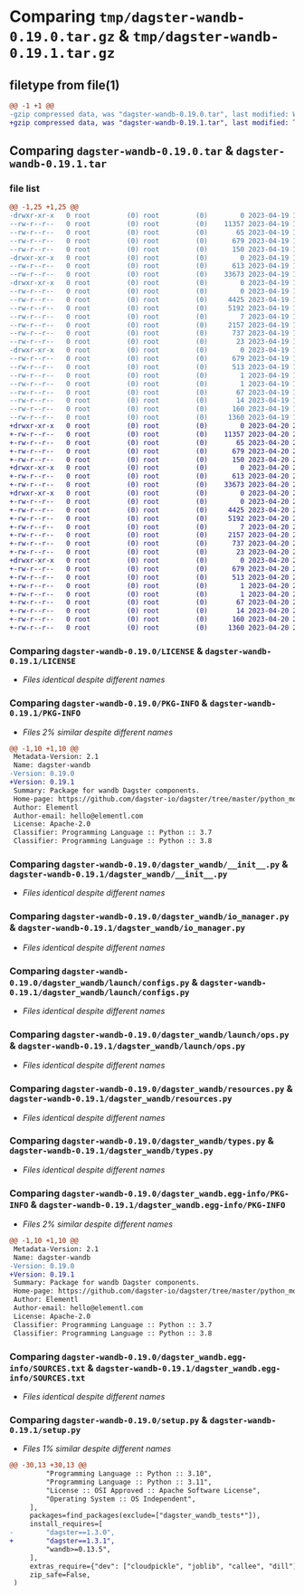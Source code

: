 # Comparing `tmp/dagster-wandb-0.19.0.tar.gz` & `tmp/dagster-wandb-0.19.1.tar.gz`

## filetype from file(1)

```diff
@@ -1 +1 @@
-gzip compressed data, was "dagster-wandb-0.19.0.tar", last modified: Wed Apr 19 19:14:08 2023, max compression
+gzip compressed data, was "dagster-wandb-0.19.1.tar", last modified: Thu Apr 20 20:50:19 2023, max compression
```

## Comparing `dagster-wandb-0.19.0.tar` & `dagster-wandb-0.19.1.tar`

### file list

```diff
@@ -1,25 +1,25 @@
-drwxr-xr-x   0 root         (0) root         (0)        0 2023-04-19 19:14:08.691882 dagster-wandb-0.19.0/
--rw-r--r--   0 root         (0) root         (0)    11357 2023-04-19 19:01:30.000000 dagster-wandb-0.19.0/LICENSE
--rw-r--r--   0 root         (0) root         (0)       65 2023-04-19 19:01:30.000000 dagster-wandb-0.19.0/MANIFEST.in
--rw-r--r--   0 root         (0) root         (0)      679 2023-04-19 19:14:08.691882 dagster-wandb-0.19.0/PKG-INFO
--rw-r--r--   0 root         (0) root         (0)      150 2023-04-19 19:01:30.000000 dagster-wandb-0.19.0/README.md
-drwxr-xr-x   0 root         (0) root         (0)        0 2023-04-19 19:14:08.691882 dagster-wandb-0.19.0/dagster_wandb/
--rw-r--r--   0 root         (0) root         (0)      613 2023-04-19 19:01:30.000000 dagster-wandb-0.19.0/dagster_wandb/__init__.py
--rw-r--r--   0 root         (0) root         (0)    33673 2023-04-19 19:01:30.000000 dagster-wandb-0.19.0/dagster_wandb/io_manager.py
-drwxr-xr-x   0 root         (0) root         (0)        0 2023-04-19 19:14:08.691882 dagster-wandb-0.19.0/dagster_wandb/launch/
--rw-r--r--   0 root         (0) root         (0)        0 2023-04-19 19:01:30.000000 dagster-wandb-0.19.0/dagster_wandb/launch/__init__.py
--rw-r--r--   0 root         (0) root         (0)     4425 2023-04-19 19:01:30.000000 dagster-wandb-0.19.0/dagster_wandb/launch/configs.py
--rw-r--r--   0 root         (0) root         (0)     5192 2023-04-19 19:01:30.000000 dagster-wandb-0.19.0/dagster_wandb/launch/ops.py
--rw-r--r--   0 root         (0) root         (0)        7 2023-04-19 19:01:30.000000 dagster-wandb-0.19.0/dagster_wandb/py.typed
--rw-r--r--   0 root         (0) root         (0)     2157 2023-04-19 19:01:30.000000 dagster-wandb-0.19.0/dagster_wandb/resources.py
--rw-r--r--   0 root         (0) root         (0)      737 2023-04-19 19:01:30.000000 dagster-wandb-0.19.0/dagster_wandb/types.py
--rw-r--r--   0 root         (0) root         (0)       23 2023-04-19 19:01:30.000000 dagster-wandb-0.19.0/dagster_wandb/version.py
-drwxr-xr-x   0 root         (0) root         (0)        0 2023-04-19 19:14:08.691882 dagster-wandb-0.19.0/dagster_wandb.egg-info/
--rw-r--r--   0 root         (0) root         (0)      679 2023-04-19 19:14:08.000000 dagster-wandb-0.19.0/dagster_wandb.egg-info/PKG-INFO
--rw-r--r--   0 root         (0) root         (0)      513 2023-04-19 19:14:08.000000 dagster-wandb-0.19.0/dagster_wandb.egg-info/SOURCES.txt
--rw-r--r--   0 root         (0) root         (0)        1 2023-04-19 19:14:08.000000 dagster-wandb-0.19.0/dagster_wandb.egg-info/dependency_links.txt
--rw-r--r--   0 root         (0) root         (0)        1 2023-04-19 19:14:08.000000 dagster-wandb-0.19.0/dagster_wandb.egg-info/not-zip-safe
--rw-r--r--   0 root         (0) root         (0)       67 2023-04-19 19:14:08.000000 dagster-wandb-0.19.0/dagster_wandb.egg-info/requires.txt
--rw-r--r--   0 root         (0) root         (0)       14 2023-04-19 19:14:08.000000 dagster-wandb-0.19.0/dagster_wandb.egg-info/top_level.txt
--rw-r--r--   0 root         (0) root         (0)      160 2023-04-19 19:14:08.691882 dagster-wandb-0.19.0/setup.cfg
--rw-r--r--   0 root         (0) root         (0)     1360 2023-04-19 19:01:30.000000 dagster-wandb-0.19.0/setup.py
+drwxr-xr-x   0 root         (0) root         (0)        0 2023-04-20 20:50:19.848826 dagster-wandb-0.19.1/
+-rw-r--r--   0 root         (0) root         (0)    11357 2023-04-20 20:39:02.000000 dagster-wandb-0.19.1/LICENSE
+-rw-r--r--   0 root         (0) root         (0)       65 2023-04-20 20:39:02.000000 dagster-wandb-0.19.1/MANIFEST.in
+-rw-r--r--   0 root         (0) root         (0)      679 2023-04-20 20:50:19.848826 dagster-wandb-0.19.1/PKG-INFO
+-rw-r--r--   0 root         (0) root         (0)      150 2023-04-20 20:39:02.000000 dagster-wandb-0.19.1/README.md
+drwxr-xr-x   0 root         (0) root         (0)        0 2023-04-20 20:50:19.844825 dagster-wandb-0.19.1/dagster_wandb/
+-rw-r--r--   0 root         (0) root         (0)      613 2023-04-20 20:39:02.000000 dagster-wandb-0.19.1/dagster_wandb/__init__.py
+-rw-r--r--   0 root         (0) root         (0)    33673 2023-04-20 20:39:02.000000 dagster-wandb-0.19.1/dagster_wandb/io_manager.py
+drwxr-xr-x   0 root         (0) root         (0)        0 2023-04-20 20:50:19.848826 dagster-wandb-0.19.1/dagster_wandb/launch/
+-rw-r--r--   0 root         (0) root         (0)        0 2023-04-20 20:39:02.000000 dagster-wandb-0.19.1/dagster_wandb/launch/__init__.py
+-rw-r--r--   0 root         (0) root         (0)     4425 2023-04-20 20:39:02.000000 dagster-wandb-0.19.1/dagster_wandb/launch/configs.py
+-rw-r--r--   0 root         (0) root         (0)     5192 2023-04-20 20:39:02.000000 dagster-wandb-0.19.1/dagster_wandb/launch/ops.py
+-rw-r--r--   0 root         (0) root         (0)        7 2023-04-20 20:39:02.000000 dagster-wandb-0.19.1/dagster_wandb/py.typed
+-rw-r--r--   0 root         (0) root         (0)     2157 2023-04-20 20:39:02.000000 dagster-wandb-0.19.1/dagster_wandb/resources.py
+-rw-r--r--   0 root         (0) root         (0)      737 2023-04-20 20:39:02.000000 dagster-wandb-0.19.1/dagster_wandb/types.py
+-rw-r--r--   0 root         (0) root         (0)       23 2023-04-20 20:39:02.000000 dagster-wandb-0.19.1/dagster_wandb/version.py
+drwxr-xr-x   0 root         (0) root         (0)        0 2023-04-20 20:50:19.844825 dagster-wandb-0.19.1/dagster_wandb.egg-info/
+-rw-r--r--   0 root         (0) root         (0)      679 2023-04-20 20:50:19.000000 dagster-wandb-0.19.1/dagster_wandb.egg-info/PKG-INFO
+-rw-r--r--   0 root         (0) root         (0)      513 2023-04-20 20:50:19.000000 dagster-wandb-0.19.1/dagster_wandb.egg-info/SOURCES.txt
+-rw-r--r--   0 root         (0) root         (0)        1 2023-04-20 20:50:19.000000 dagster-wandb-0.19.1/dagster_wandb.egg-info/dependency_links.txt
+-rw-r--r--   0 root         (0) root         (0)        1 2023-04-20 20:50:19.000000 dagster-wandb-0.19.1/dagster_wandb.egg-info/not-zip-safe
+-rw-r--r--   0 root         (0) root         (0)       67 2023-04-20 20:50:19.000000 dagster-wandb-0.19.1/dagster_wandb.egg-info/requires.txt
+-rw-r--r--   0 root         (0) root         (0)       14 2023-04-20 20:50:19.000000 dagster-wandb-0.19.1/dagster_wandb.egg-info/top_level.txt
+-rw-r--r--   0 root         (0) root         (0)      160 2023-04-20 20:50:19.848826 dagster-wandb-0.19.1/setup.cfg
+-rw-r--r--   0 root         (0) root         (0)     1360 2023-04-20 20:39:02.000000 dagster-wandb-0.19.1/setup.py
```

### Comparing `dagster-wandb-0.19.0/LICENSE` & `dagster-wandb-0.19.1/LICENSE`

 * *Files identical despite different names*

### Comparing `dagster-wandb-0.19.0/PKG-INFO` & `dagster-wandb-0.19.1/PKG-INFO`

 * *Files 2% similar despite different names*

```diff
@@ -1,10 +1,10 @@
 Metadata-Version: 2.1
 Name: dagster-wandb
-Version: 0.19.0
+Version: 0.19.1
 Summary: Package for wandb Dagster components.
 Home-page: https://github.com/dagster-io/dagster/tree/master/python_modules/libraries/dagster-wandb
 Author: Elementl
 Author-email: hello@elementl.com
 License: Apache-2.0
 Classifier: Programming Language :: Python :: 3.7
 Classifier: Programming Language :: Python :: 3.8
```

### Comparing `dagster-wandb-0.19.0/dagster_wandb/__init__.py` & `dagster-wandb-0.19.1/dagster_wandb/__init__.py`

 * *Files identical despite different names*

### Comparing `dagster-wandb-0.19.0/dagster_wandb/io_manager.py` & `dagster-wandb-0.19.1/dagster_wandb/io_manager.py`

 * *Files identical despite different names*

### Comparing `dagster-wandb-0.19.0/dagster_wandb/launch/configs.py` & `dagster-wandb-0.19.1/dagster_wandb/launch/configs.py`

 * *Files identical despite different names*

### Comparing `dagster-wandb-0.19.0/dagster_wandb/launch/ops.py` & `dagster-wandb-0.19.1/dagster_wandb/launch/ops.py`

 * *Files identical despite different names*

### Comparing `dagster-wandb-0.19.0/dagster_wandb/resources.py` & `dagster-wandb-0.19.1/dagster_wandb/resources.py`

 * *Files identical despite different names*

### Comparing `dagster-wandb-0.19.0/dagster_wandb/types.py` & `dagster-wandb-0.19.1/dagster_wandb/types.py`

 * *Files identical despite different names*

### Comparing `dagster-wandb-0.19.0/dagster_wandb.egg-info/PKG-INFO` & `dagster-wandb-0.19.1/dagster_wandb.egg-info/PKG-INFO`

 * *Files 2% similar despite different names*

```diff
@@ -1,10 +1,10 @@
 Metadata-Version: 2.1
 Name: dagster-wandb
-Version: 0.19.0
+Version: 0.19.1
 Summary: Package for wandb Dagster components.
 Home-page: https://github.com/dagster-io/dagster/tree/master/python_modules/libraries/dagster-wandb
 Author: Elementl
 Author-email: hello@elementl.com
 License: Apache-2.0
 Classifier: Programming Language :: Python :: 3.7
 Classifier: Programming Language :: Python :: 3.8
```

### Comparing `dagster-wandb-0.19.0/dagster_wandb.egg-info/SOURCES.txt` & `dagster-wandb-0.19.1/dagster_wandb.egg-info/SOURCES.txt`

 * *Files identical despite different names*

### Comparing `dagster-wandb-0.19.0/setup.py` & `dagster-wandb-0.19.1/setup.py`

 * *Files 1% similar despite different names*

```diff
@@ -30,13 +30,13 @@
         "Programming Language :: Python :: 3.10",
         "Programming Language :: Python :: 3.11",
         "License :: OSI Approved :: Apache Software License",
         "Operating System :: OS Independent",
     ],
     packages=find_packages(exclude=["dagster_wandb_tests*"]),
     install_requires=[
-        "dagster==1.3.0",
+        "dagster==1.3.1",
         "wandb>=0.13.5",
     ],
     extras_require={"dev": ["cloudpickle", "joblib", "callee", "dill"]},
     zip_safe=False,
 )
```

